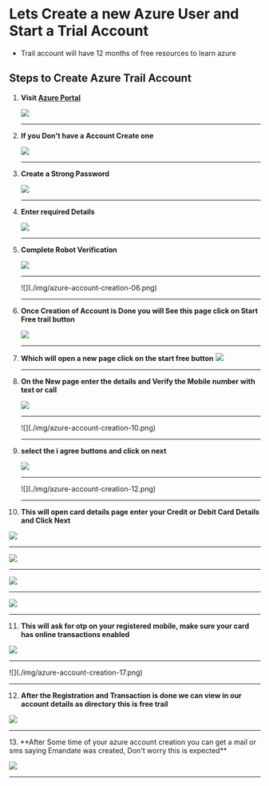 # Lets Create a new Azure User and Start a Trial Account

- Trail account will have 12 months of free resources to learn azure

## Steps to Create Azure Trail Account

1. **Visit [Azure Portal](https://portal.azure.com)**

   ![](./img/azure-account-creation-01.png)
   <hr>
2. **If you Don't have a Account Create one**

   ![](./img/azure-account-creation-02.png)
   <hr>

3. **Create a Strong Password**

   ![](./img/azure-account-creation-03.png)
   <hr>
   
4. **Enter required Details**

   ![](./img/azure-account-creation-04.png)
   <hr>
   
5. **Complete Robot Verification**

   ![](./img/azure-account-creation-05.png)
   <hr>
   ![](./img/azure-account-creation-06.png)
   <hr>
   
6. **Once Creation of Account is Done you will See this page click on Start Free trail button**

   ![](./img/azure-account-creation-07.png)
   <hr>
   
7. **Which will open a new page click on the start free button**
   ![](./img/azure-account-creation-08.png)
   <hr>
      
8. **On the New page enter the details and Verify the Mobile number with text or call**

   ![](./img/azure-account-creation-09.png)
   <hr>   
   ![](./img/azure-account-creation-10.png)
   <hr>

9. **select the i agree buttons and click on next**

   ![](./img/azure-account-creation-11.png)
   <hr>   
   ![](./img/azure-account-creation-12.png)
   <hr>   

10. **This will open card details page enter your Credit or Debit Card Details and Click Next**

![](./img/azure-account-creation-13.png)
   <hr>

![](./img/azure-account-creation-14.png)
   <hr>

![](./img/azure-account-creation-15.png)
   <hr>

![](./img/azure-account-creation-15-1.png)
   <hr>
 

11.  **This will ask for otp on your registered mobile, make sure your card has online transactions enabled**

   ![](./img/azure-account-creation-16.png)
   <hr>
   ![](./img/azure-account-creation-17.png)
   <hr>
   
12. **After the Registration and Transaction is done we can view in our account details as directory this is free trail**

   ![](./img/azure-account-creation-18.png)
   <hr>
13. **After Some time of your azure account creation you can get a mail or sms saying Emandate was created, Don't worry this is expected**

   ![](./img/azure-account-creation-19.jpg)
   <hr>
